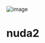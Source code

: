 ![image](https://github.com/DrQwerciaks/nuda2/assets/77661984/c93931a3-2c43-4909-91ac-b3f09507b7d1)

# nuda2
